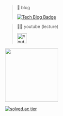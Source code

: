 > 📝 blog  
>
> [![Tech Blog Badge](http://img.shields.io/badge/-Tech%20blog-black?style=flat-square&logo=github&link=https://suhwanc.tistory.com/)](https://suhwanc.tistory.com/)

> 🧑‍🌾 youtube (lecture)
> 
> <a href="https://www.youtube.com/channel/UCvss7YLbvfL0gfgmm0rhG1Q"><img width="32px" alt="Youtube" title="Youtube" src="https://i.imgur.com/qiXu7b2.png"/></a>
  &#8287;&#8287;&#8287;&#8287;&#8287;

<img src="https://github-readme-stats.vercel.app/api?username=suhwan-cheon&show_icons=true&theme=radical" height=175px>

[![solved.ac tier](http://mazassumnida.wtf/api/v2/generate_badge?boj=soo7652)](https://solved.ac/soo7652)
